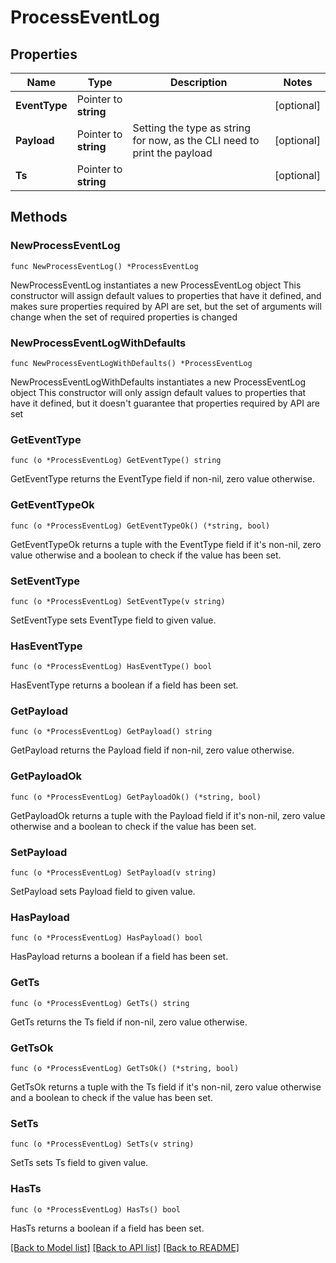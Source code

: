 # ProcessEventLog

## Properties

Name | Type | Description | Notes
------------ | ------------- | ------------- | -------------
**EventType** | Pointer to **string** |  | [optional] 
**Payload** | Pointer to **string** | Setting the type as string for now, as the CLI need to print the payload | [optional] 
**Ts** | Pointer to **string** |  | [optional] 

## Methods

### NewProcessEventLog

`func NewProcessEventLog() *ProcessEventLog`

NewProcessEventLog instantiates a new ProcessEventLog object
This constructor will assign default values to properties that have it defined,
and makes sure properties required by API are set, but the set of arguments
will change when the set of required properties is changed

### NewProcessEventLogWithDefaults

`func NewProcessEventLogWithDefaults() *ProcessEventLog`

NewProcessEventLogWithDefaults instantiates a new ProcessEventLog object
This constructor will only assign default values to properties that have it defined,
but it doesn't guarantee that properties required by API are set

### GetEventType

`func (o *ProcessEventLog) GetEventType() string`

GetEventType returns the EventType field if non-nil, zero value otherwise.

### GetEventTypeOk

`func (o *ProcessEventLog) GetEventTypeOk() (*string, bool)`

GetEventTypeOk returns a tuple with the EventType field if it's non-nil, zero value otherwise
and a boolean to check if the value has been set.

### SetEventType

`func (o *ProcessEventLog) SetEventType(v string)`

SetEventType sets EventType field to given value.

### HasEventType

`func (o *ProcessEventLog) HasEventType() bool`

HasEventType returns a boolean if a field has been set.

### GetPayload

`func (o *ProcessEventLog) GetPayload() string`

GetPayload returns the Payload field if non-nil, zero value otherwise.

### GetPayloadOk

`func (o *ProcessEventLog) GetPayloadOk() (*string, bool)`

GetPayloadOk returns a tuple with the Payload field if it's non-nil, zero value otherwise
and a boolean to check if the value has been set.

### SetPayload

`func (o *ProcessEventLog) SetPayload(v string)`

SetPayload sets Payload field to given value.

### HasPayload

`func (o *ProcessEventLog) HasPayload() bool`

HasPayload returns a boolean if a field has been set.

### GetTs

`func (o *ProcessEventLog) GetTs() string`

GetTs returns the Ts field if non-nil, zero value otherwise.

### GetTsOk

`func (o *ProcessEventLog) GetTsOk() (*string, bool)`

GetTsOk returns a tuple with the Ts field if it's non-nil, zero value otherwise
and a boolean to check if the value has been set.

### SetTs

`func (o *ProcessEventLog) SetTs(v string)`

SetTs sets Ts field to given value.

### HasTs

`func (o *ProcessEventLog) HasTs() bool`

HasTs returns a boolean if a field has been set.


[[Back to Model list]](../README.md#documentation-for-models) [[Back to API list]](../README.md#documentation-for-api-endpoints) [[Back to README]](../README.md)


